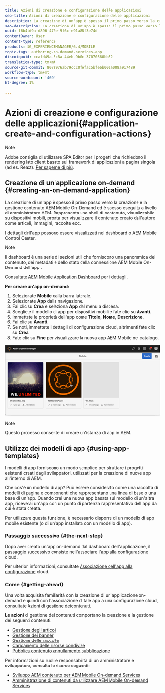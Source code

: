 ```yaml
---
title: Azioni di creazione e configurazione delle applicazioni
seo-title: Azioni di creazione e configurazione delle applicazioni
description: La creazione di un'app è spesso il primo passo verso la creazione e la gestione  contenuto AEM Mobile On-Demand. Segui questa pagina per saperne di più.
seo-description: La creazione di un'app è spesso il primo passo verso la creazione e la gestione  contenuto AEM Mobile On-Demand. Segui questa pagina per saperne di più.
uuid: f6b41d9a-d896-479e-9f6c-e91a88f3e74d
contentOwner: User
content-type: reference
products: SG_EXPERIENCEMANAGER/6.4/MOBILE
topic-tags: authoring-on-demand-services-app
discoiquuid: ccafd49a-5c8a-44eb-9b0c-37070560bb52
translation-type: tm+mt
source-git-commit: 8078976ab79ccc0fefac5bfe6b000a008a917489
workflow-type: tm+mt
source-wordcount: '469'
ht-degree: 1%

---
```



# Azioni di creazione e configurazione delle applicazioni{#application-create-and-configuration-actions}

>[!NOTE]
>
> Adobe consiglia di utilizzare SPA Editor per i progetti che richiedono il rendering lato client basato sul framework di applicazioni a pagina singola (ad es. React). [Per saperne di più](/help/sites-developing/spa-overview.md).

## Creazione di un&#39;applicazione on-demand {#creating-an-on-demand-application}

La creazione di un&#39;app è spesso il primo passo verso la creazione e la gestione  contenuto AEM Mobile On-Demand ed è spesso eseguita a livello di amministratore AEM. Rappresenta una shell di contenuto, visualizzabile su dispositivi mobili, pronta per visualizzare il contenuto creato dall&#39;autore come articoli, immagini, raccolte ecc.

I dettagli dell&#39;app possono essere visualizzati nel dashboard o  AEM Mobile Control Center.

>[!NOTE]
>
>Il dashboard è una serie di sezioni utili che forniscono una panoramica del contenuto, dei metadati e dello stato della connessione AEM Mobile On-Demand dell&#39;app .
>
>Consultate [AEM Mobile Application Dashboard](/help/mobile/mobile-apps-ondemand-application-dashboard.md) per i dettagli.

**Per creare un&#39;app on-demand:**

1. Selezionate **Mobile** dalla barra laterale.
1. Selezionate **App** dalla navigazione.
1. Fai clic su **Crea** e seleziona **App** dal menu a discesa.
1. Scegliete il modello di app per dispositivi mobili e fate clic su **Avanti**.
1. Immettete le proprietà dell&#39;app come **Titolo**, **Nome**, **Descrizione**.
1. Fai clic su **Avanti**.
1. Se noti, immettete i dettagli di configurazione cloud, altrimenti fate clic su **Crea**.
1. Fate clic su **Fine** per visualizzare la nuova app AEM Mobile  nel catalogo.

![chlimage_1](assets/chlimage_1.gif)

>[!NOTE]
>
>Questo processo consente di creare un&#39;istanza di app in AEM.

## Utilizzo dei modelli di app {#using-app-templates}

I modelli di app forniscono un modo semplice per sfruttare i progetti esistenti creati dagli sviluppatori, utilizzati per la creazione di nuove app all&#39;interno di AEM.

Che cos&#39;è un modello di app? Può essere considerato come una raccolta di modelli di pagina e componenti che rappresentano una linea di base o una base di un&#39;app.
Quando crei una nuova app basata sul modello di un&#39;altra app, riceverai un&#39;app con un punto di partenza rappresentativo dell&#39;app da cui è stata creata.

Per utilizzare questa funzione, è necessario disporre di un modello di app mobile esistente (o di un&#39;app installata con un modello di app).

### Passaggio successivo {#the-next-step}

Dopo aver creato un&#39;app on-demand dal dashboard dell&#39;applicazione, il passaggio successivo consiste nell&#39;associare l&#39;app alla configurazione cloud.

Per ulteriori informazioni, consultate [Associazione dell&#39;app alla configurazione](/help/mobile/mobile-on-demand-associating-an-on-demand-app-to-cloud-configuration.md) cloud.

### Come {#getting-ahead}

Una volta acquisita familiarità con la creazione di un&#39;applicazione on-demand e quindi con l&#39;associazione di tale app a una configurazione cloud, consultate Azioni [di gestione dei](/help/mobile/mobile-apps-ondemand-manage-content-ondemand.md)contenuti.

**Le azioni** di gestione dei contenuti comportano la creazione e la gestione dei seguenti contenuti:

* [Gestione degli articoli](/help/mobile/mobile-on-demand-managing-articles.md)
* [Gestione dei banner](/help/mobile/mobile-on-demand-managing-banners.md)
* [Gestione delle raccolte](/help/mobile/mobile-on-demand-managing-collections.md)
* [Caricamento delle risorse condivise](/help/mobile/mobile-on-demand-shared-resources.md)
* [Pubblica contenuto annullamento pubblicazione](/help/mobile/mobile-on-demand-publishing-unpublishing.md)

Per informazioni su ruoli e responsabilità di un amministratore e sviluppatore, consulta le risorse seguenti:

* [Sviluppo AEM contenuto per  AEM Mobile On-demand Services](/help/mobile/aem-mobile-on-demand.md)
* [Amministrazione di contenuti da utilizzare  AEM Mobile On-demand Services](/help/mobile/aem-mobile.md)
